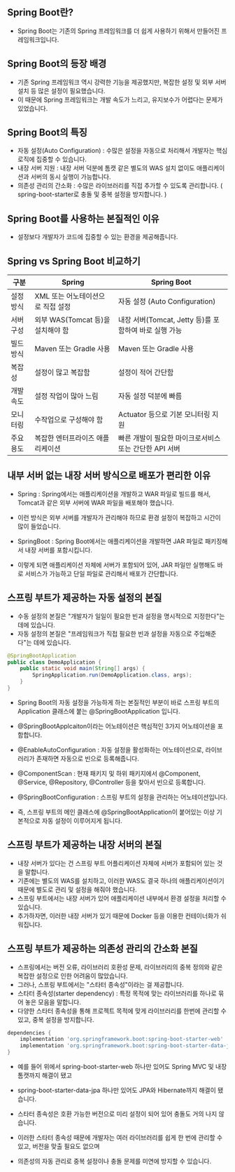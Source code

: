 Spring Boot란?
--------------------------  
- Spring Boot는 기존의 Spring 프레임워크를 더 쉽게 사용하기 위해서 만들어진 프레임워크입니다.
  
Spring Boot의 등장 배경
--------------------------
- 기존 Spring 프레임워크 역시 강력한 기능을 제공했지만, 복잡한 설정 및 외부 서버 설치 등 많은 설정이 필요했습니다.
- 이 때문에 Spring 프레임워크는 개발 속도가 느리고, 유지보수가 어렵다는 문제가 있었습니다.

Spring Boot의 특징
----------------------------
- 자동 설정(Auto Configuration) : 수많은 설정을 자동으로 처리해서 개발자는 핵심 로직에 집중할 수 있습니다.
- 내장 서버 지원 : 내장 서버 덕분에 톰캣 같은 별도의 WAS 설치 없이도 애플리케이션과 서버의 동시 실행이 가능합니다.
- 의존성 관리의 간소화 : 수많은 라이브러리를 직접 추가할 수 있도록 관리합니다. ( spring-boot-starter로 충돌 및 중복 설정을 방지합니다. )

Spring Boot를 사용하는 본질적인 이유
------------------------------
- 설정보다 개발자가 코드에 집중할 수 있는 환경을 제공해줍니다.

Spring vs Spring Boot 비교하기
--------------------------------
<table>
  <thead>
    <tr>
      <th>구분</th>
      <th>Spring</th>
      <th>Spring Boot</th>
    </tr>
  </thead>
  <tbody>
    <tr>
      <td>설정 방식</td>
      <td>XML 또는 어노테이션으로 직접 설정</td>
      <td>자동 설정 (Auto Configuration)</td>
    </tr>
    <tr>
      <td>서버 구성</td>
      <td>외부 WAS(Tomcat 등)을 설치해야 함</td>
      <td>내장 서버(Tomcat, Jetty 등)를 포함하여 바로 실행 가능</td>
    </tr>
    <tr>
      <td>빌드 방식</td>
      <td>Maven 또는 Gradle 사용</td>
      <td>Maven 또는 Gradle 사용</td>
    </tr>
    <tr>
      <td>복잡성</td>
      <td>설정이 많고 복잡함</td>
      <td>설정이 적어 간단함</td>
    </tr>
    <tr>
      <td>개발 속도</td>
      <td>설정 작업이 많아 느림</td>
      <td>자동 설정 덕분에 빠름</td>
    </tr>
    <tr>
      <td>모니터링</td>
      <td>수작업으로 구성해야 함</td>
      <td>Actuator 등으로 기본 모니터링 지원</td>
    </tr>
    <tr>
      <td>주요 용도</td>
      <td>복잡한 엔터프라이즈 애플리케이션</td>
      <td>빠른 개발이 필요한 마이크로서비스 또는 간단한 API 서버</td>
    </tr>
  </tbody>
</table>

내부 서버 없는 내장 서버 방식으로 배포가 편리한 이유
---------------------------------------
- Spring : Spring에서는 애플리케이션을 개발하고 WAR 파일로 빌드를 해서, Tomcat과 같은 외부 서버에 WAR 파일을 배포해야 했습니다.
- 이런 방식은 외부 서버를 개발자가 관리해야 하므로 환경 설정이 복잡하고 시간이 많이 들었습니다.

- SpringBoot : Spring Boot에서는 애플리케이션을 개발하면 JAR 파일로 패키징해서 내장 서버를 포함시킵니다.
- 이렇게 되면 애플리케이션 자체에 서버가 포함되어 있어, JAR 파일만 실행해도 바로 서비스가 가능하고 단일 파일로 관리해서 배포가 간단합니다.

스프링 부트가 제공하는 자동 설정의 본질
---------------------------------------
- 수동 설정의 본질은 "개발자가 일일이 필요한 빈과 설정을 명시적으로 지정한다"는 데에 있습니다.
- 자동 설정의 본질은 "프레임워크가 직접 필요한 빈과 설정을 자동으로 주입해준다"는 데에 있습니다.

```java
@SpringBootApplication
public class DemoApplication {
    public static void main(String[] args) {
        SpringApplication.run(DemoApplication.class, args);
    }
}
```

- Spring Boot의 자동 설정을 가능하게 하는 본질적인 부분이 바로 스프링 부트의 Application 클래스에 붙는 @SpringBootApplication 입니다.
- @SpringBootApplcaiton이라는 어노테이션은 핵심적인 3가지 어노테이션을 포함합니다.

- @EnableAutoConfiguration : 자동 설정을 활성화하는 어노테이션으로, 라이브러리가 존재하면 자동으로 빈으로 등록해줍니다.
- @ComponentScan : 현재 패키지 및 하위 패키지에서 @Component, @Service, @Repository, @Controller 등을 찾아서 빈으로 등록합니다.
- @SpringBootConfiguration : 스프링 부트의 설정을 관리하는 어노테이션입니다.

- 즉, 스프링 부트의 메인 클래스에 @SpringBootApplication이 붙어있는 이상 기본적으로 자동 설정이 이루어지게 됩니다.

스프링 부트가 제공하는 내장 서버의 본질
-------------------------------------------
- 내장 서버가 있다는 건 스프링 부트 어플리케이션 자체에 서버가 포함되어 있는 것을 말합니다.
- 기존에는 별도의 WAS를 설치하고, 이러한 WAS도 결국 하나의 애플리케이션이기 때문에 별도로 관리 및 설정을 해줘야 했습니다.
- 스프링 부트에서는 내장 서버가 있어 애플리케이션 내부에서 환경 설정을 처리할 수 있습니다.
- 추가하자면, 이러한 내장 서버가 있기 때문에 Docker 등을 이용한 컨테이너화가 쉬워집니다.

스프링 부트가 제공하는 의존성 관리의 간소화 본질
-----------------------------------
- 스프링에서는 버전 오류, 라이브러리 호환성 문제, 라이브러리의 중복 정의와 같은 복잡한 설정으로 인한 어려움이 많았습니다.
- 그러나, 스프링 부트에서는 "스타터 종속성"이라는 걸 제공합니다.
- 스타터 종속성(starter dependency) : 특정 목적에 맞는 라이브러리를 하나로 묶어 놓은 모음을 말합니다.
- 다양한 스타터 종속성을 통해 프로젝트 목적에 맞게 라이브러리를 한번에 관리할 수 있고, 중복 설정을 방지합니다.

```groovy
dependencies {
    implementation 'org.springframework.boot:spring-boot-starter-web'  // 웹 관련 모든 라이브러리 포함
    implementation 'org.springframework.boot:spring-boot-starter-data-jpa'  // JPA 관련 라이브러리 포함
}
```
- 예를 들어 위에서 spring-boot-starter-web 하나만 있어도 Spring MVC 및 내장 톰캣까지 해결이 됐고
- spring-boot-starter-data-jpa 하나만 있어도 JPA와 Hibernate까지 해결이 됐습니다.
- 스타터 종속성은 호환 가능한 버전으로 미리 설정이 되어 있어 충돌도 거의 나지 않습니다.

- 이러한 스타터 종속성 때문에 개발자는 여러 라이브러리를 쉽게 한 번에 관리할 수 있고, 버전을 맞출 필요도 없으며
- 의존성의 자동 관리로 중복 설정이나 충돌 문제를 미연에 방지할 수 있습니다. 

